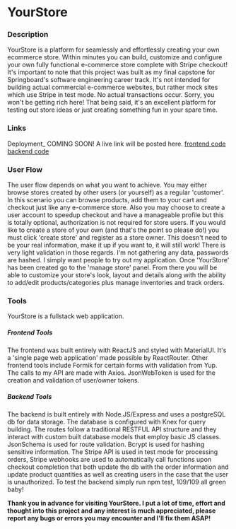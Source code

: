 # YourStore 

### Description 
YourStore is a platform for seamlessly and effortlessly creating your own ecommerce store. Within minutes you can build, customize and configure your own fully functional e-commerce store complete with Stripe checkout! It's important to note that this project was built as my final capstone for Springboard's software engineering career track. It's not intended for building actual commercial e-commerce websites, but rather mock sites which use Stripe in test mode. No actual transactions occur. Sorry, you won't be getting rich here! That being said, it's an excellent platform for testing out store ideas or just creating something fun in your spare time.

### Links
Deployment_ COMING SOON! A live link will be posted here. 
[frontend code](https://github.com/Longmatt76/Capstone-2-Frontend) 
[backend code](https://github.com/Longmatt76/Capstone-2-Backend)

### User Flow
The user flow depends on what you want to achieve. You may either browse stores created by other users (or yourself) as a regular 'customer'. In this scenario you can browse products, add them to your cart and checkout just like any e-commerce store. Also you may choose to create a user account to speedup checkout and have a manageable profile but this is totally optional, authorization is not required for store users. If you would like to create a store of your own (and that's the point so please do!) you must click 'create store' and register as a store owner. This doesn't need to be your real information, make it up if you want to, it will still work! There is very light validation in those regards. I'm not gathering any data, passwords are hashed. I simply want people to try out my application. Once 'YourStore' has been created go to the 'manage store' panel. From there you will be able to customize your store's look, layout and details along with the ability to add/edit products/categories plus manage inventories and track orders.

### Tools 
YourStore is a fullstack web application.

##### Frontend Tools
The frontend was built entirely with ReactJS and styled with MaterialUI. It's a 'single page web application' made possible by ReactRouter. Other frontend tools include Formik for certain forms with validation from Yup. The calls to my API are made with Axios. JsonWebToken is used for the creation and validation of user/owner tokens.

##### Backend Tools
The backend is built entirely with Node.JS/Express and uses a postgreSQL db for data storage. The database is configured with Knex for query building. The routes follow a traditional RESTFUL API structure and they interact with custom built database models that employ basic JS classes. JsonSchema is used for route validation. Bcrypt is used for hashing sensitive information. The Stripe API is used in test mode for processing orders, Stripe webhooks are used to automatically call functions upon checkout completion that both update the db with the order information and update product quantities as well as creating users in the case that the user is unauthorized. To test the backend simply run npm test, 109/109 all green baby!

**Thank you in advance for visiting YourStore. I put a lot of time, effort and thought into this project and any interest is much appreciated, please report any bugs or errors you may encounter and I'll fix them ASAP!**

